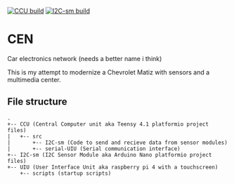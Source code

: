 [![CCU build](https://github.com/neotje/CEN/actions/workflows/ccu.yml/badge.svg)](https://github.com/neotje/CEN/actions/workflows/ccu.yml)
[![I2C-sm build](https://github.com/neotje/CEN/actions/workflows/I2C-sm.yml/badge.svg)](https://github.com/neotje/CEN/actions/workflows/I2C-sm.yml)

# CEN
Car electronics network (needs a better name i think)

This is my attempt to modernize a Chevrolet Matiz with sensors and a multimedia center.

## File structure
```
.
+-- CCU (Central Computer unit aka Teensy 4.1 platformio project files)
|   +-- src
|       +-- I2C-sm (Code to send and recieve data from sensor modules)
|       +-- serial-UIU (Serial communication interface)
+-- I2C-sm (I2C Sensor Module aka Arduino Nano platformio project files)
+-- UIU (User Interface Unit aka raspberry pi 4 with a touchscreen)
    +-- scripts (startup scripts)
```
